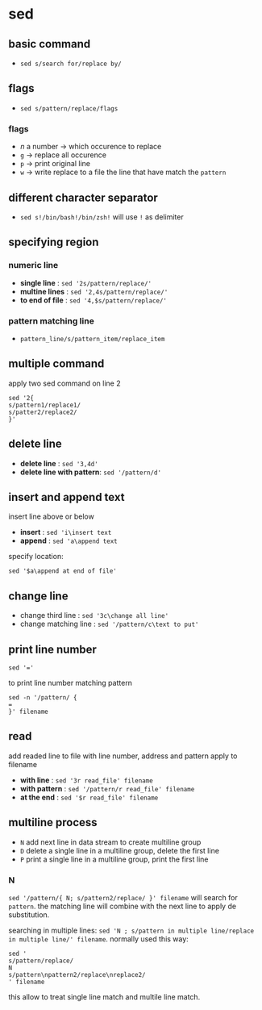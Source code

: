 # sed

## basic command

* `sed s/search for/replace by/`

## flags

* `sed s/pattern/replace/flags`

### flags

* _n_ a number -> which occurence to replace
* `g` -> replace all occurence
* `p` -> print original line
* `w` -> write replace to a file the line that have match the `pattern`


## different character separator

* `sed s!/bin/bash!/bin/zsh!` will use `!` as delimiter


## specifying region

### numeric line

* __single line__ : `sed '2s/pattern/replace/'`
* __multine lines__ : `sed '2,4s/pattern/replace/'`
* __to end of file__ : `sed '4,$s/pattern/replace/'`

### pattern matching line

* `pattern_line/s/pattern_item/replace_item`

## multiple command

apply two sed command on line 2

```
sed '2{
s/pattern1/replace1/
s/patter2/replace2/
}'
```

## delete line

* __delete line__ : `sed '3,4d'`
* __delete line with pattern__: `sed '/pattern/d'`

## insert and append text
insert line above or below

* __insert__ : `sed 'i\insert text`
* __append__ : `sed 'a\append text`

specify location:

`sed '$a\append at end of file'`

## change line

* change third line : `sed '3c\change all line'`
* change matching line : `sed '/pattern/c\text to put'`

## print line number

`sed '='`

to print line number matching pattern

```
sed -n '/pattern/ {
=
}' filename
```
## read

add readed line to file with line number, address and pattern apply to filename

* __with line__ : `sed '3r read_file' filename`
* __with pattern__ : `sed '/pattern/r read_file' filename`
* __at the end__ : `sed '$r read_file' filename`

## multiline process

* `N` add next line in data stream to create multiline group
* `D` delete a single line in a multiline group, delete the first line
* `P` print a single line in a multiline group, print the first line

### N

`sed '/pattern/{ N; s/pattern2/replace/ }' filename` will search for `pattern`. the matching line will combine with the next line to apply de substitution.

searching in multiple lines: `sed 'N ; s/pattern in multiple line/replace in multiple line/' filename`. normally used this way:

```
sed '
s/pattern/replace/
N
s/pattern\npattern2/replace\nreplace2/
' filename
```

this allow to treat single line match and multile line match.
